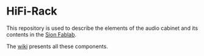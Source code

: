 # HiFi-Rack

This repository is used to describe the elements of the audio cabinet and its contents in the [Sion Fablab](https://fablabsion.ch/).

The [wiki](https://github.com/Arctic17/HiFi-Rack/wiki) presents all these components.
